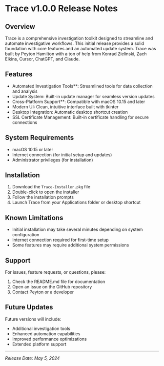 # Trace v1.0.0 Release Notes

## Overview
Trace is a comprehensive investigation toolkit designed to streamline and automate investigative workflows. This initial release provides a solid foundation with core features and an automated update system. Trace was built by Peyton Hamilton with a ton of help from Konrad Zielinski, Zach Elkins, Cursor, ChatGPT, and Claude.

## Features
- Automated Investigation Tools**: Streamlined tools for data collection and analysis
- Update System: Built-in update manager for seamless version updates
- Cross-Platform Support**: Compatible with macOS 10.15 and later
- Modern UI: Clean, intuitive interface built with tkinter
- Desktop Integration: Automatic desktop shortcut creation
- SSL Certificate Management: Built-in certificate handling for secure connections

## System Requirements
- macOS 10.15 or later
- Internet connection (for initial setup and updates)
- Administrator privileges (for installation)

## Installation
1. Download the `Trace-Installer.pkg` file
2. Double-click to open the installer
3. Follow the installation prompts
4. Launch Trace from your Applications folder or desktop shortcut

## Known Limitations
- Initial installation may take several minutes depending on system configuration
- Internet connection required for first-time setup
- Some features may require additional system permissions

## Support
For issues, feature requests, or questions, please:
1. Check the README.md file for documentation
2. Open an issue on the GitHub repository
3. Contact Peyton or a developer

## Future Updates
Future versions will include:
- Additional investigation tools
- Enhanced automation capabilities
- Improved performance optimizations
- Extended platform support

---
*Release Date: May 5, 2024* 